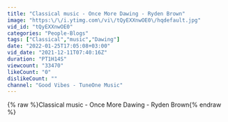 ```yaml
---
title: "Classical music - Once More Dawing - Ryden Brown"
image: "https:\/\/i.ytimg.com\/vi\/tQyEXXnwOE0\/hqdefault.jpg"
vid_id: "tQyEXXnwOE0"
categories: "People-Blogs"
tags: ["Classical","music","Dawing"]
date: "2022-01-25T17:05:08+03:00"
vid_date: "2021-12-11T07:40:16Z"
duration: "PT1H14S"
viewcount: "33470"
likeCount: "0"
dislikeCount: ""
channel: "Good Vibes - TuneOne Music"
---
```

{% raw %}Classical music - Once More Dawing - Ryden Brown{% endraw %}

